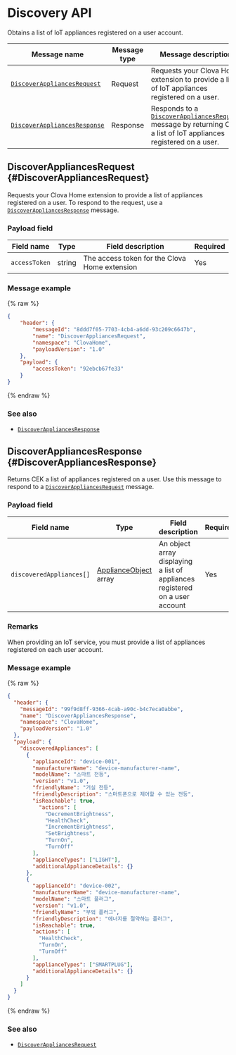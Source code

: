 # Discovery API

Obtains a list of IoT appliances registered on a user account.

| Message name         | Message type  | Message description                                   |
|------------------|-----------|---------------------------------------------|
| [`DiscoverAppliancesRequest`](#DiscoverAppliancesRequest)   | Request  | Requests your Clova Home extension to provide a list of IoT appliances registered on a user.             |
| [`DiscoverAppliancesResponse`](#DiscoverAppliancesResponse) | Response | Responds to a [`DiscoverAppliancesRequest`](#DiscoverAppliancesRequest) message by returning CEK a list of IoT appliances registered on a user. |

## DiscoverAppliancesRequest {#DiscoverAppliancesRequest}
Requests your Clova Home extension to provide a list of appliances registered on a user. To respond to the request, use a [`DiscoverAppliancesResponse`](#DiscoverAppliancesResponse) message.

### Payload field

| Field name       | Type    | Field description                     | Required |
|---------------|---------|-----------------------------|---------|
| `accessToken`   | string  | The access token for the Clova Home extension  | Yes     |

### Message example

{% raw %}
```json
{
    "header": {
        "messageId": "8ddd7f05-7703-4cb4-a6dd-93c209c6647b",
        "name": "DiscoverAppliancesRequest",
        "namespace": "ClovaHome",
        "payloadVersion": "1.0"
    },
    "payload": {
        "accessToken": "92ebcb67fe33"
    }
}
```
{% endraw %}

### See also
* [`DiscoverAppliancesResponse`](#DiscoverAppliancesResponse)

## DiscoverAppliancesResponse {#DiscoverAppliancesResponse}
Returns CEK a list of appliances registered on a user. Use this message to respond to a [`DiscoverAppliancesRequest`](#DiscoverAppliancesRequest) message.

### Payload field

| Field name       | Type    | Field description                     | Required |
|---------------|---------|-----------------------------|---------|
| `discoveredAppliances[]`  | [ApplianceObject](/CEK/References/ClovaHomeInterface/Shared_Objects.md#ApplianceObject) array  | An object array displaying a list of appliances registered on a user account          | Yes    |

### Remarks
When providing an IoT service, you must provide a list of appliances registered on each user account.

### Message example

{% raw %}
```json
{
  "header": {
    "messageId": "99f9d8ff-9366-4cab-a90c-b4c7eca0abbe",
    "name": "DiscoverAppliancesResponse",
    "namespace": "ClovaHome",
    "payloadVersion": "1.0"
  },
  "payload": {
    "discoveredAppliances": [
      {
        "applianceId": "device-001",
        "manufacturerName": "device-manufacturer-name",
        "modelName": "스마트 전등",
        "version": "v1.0",
        "friendlyName": "거실 전등",
        "friendlyDescription": "스마트폰으로 제어할 수 있는 전등",
        "isReachable": true,
          "actions": [
            "DecrementBrightness",
            "HealthCheck",
            "IncrementBrightness",
            "SetBrightness",
            "TurnOn",
            "TurnOff"
        ],
        "applianceTypes": ["LIGHT"],
        "additionalApplianceDetails": {}
      },
      {
        "applianceId": "device-002",
        "manufacturerName": "device-manufacturer-name",
        "modelName": "스마트 플러그",
        "version": "v1.0",
        "friendlyName": "부엌 플러그",
        "friendlyDescription": "에너지를 절약하는 플러그",
        "isReachable": true,
        "actions": [
          "HealthCheck",
          "TurnOn",
          "TurnOff"
        ],
        "applianceTypes": ["SMARTPLUG"],
        "additionalApplianceDetails": {}
      }
    ]
  }
}
```
{% endraw %}

### See also
* [`DiscoverAppliancesRequest`](#DiscoverAppliancesRequest)